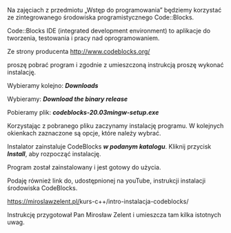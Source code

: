 ﻿Na zajęciach z przedmiotu „Wstęp do programowania” będziemy korzystać ze zintegrowanego środowiska programistycznego Code::Blocks.

Code::Blocks IDE (integrated development environment) to aplikacje do tworzenia, testowania i pracy nad oprogramowaniem.

Ze strony producenta <http://www.codeblocks.org/>

proszę pobrać program i zgodnie z umieszczoną instrukcją proszę wykonać instalację.     

Wybieramy kolejno:  ***Downloads***

Wybieramy: ***Download the binary release***

Pobieramy plik: ***codeblocks-20.03mingw-setup.exe***


Korzystając z pobranego pliku zaczynamy instalację programu. W kolejnych okienkach zaznaczone są opcje, które należy wybrać.






Instalator zainstaluje CodeBlocks ***w podanym katalogu***. Kliknij przycisk ***Install***, aby rozpocząć instalację.




Program został zainstalowany i jest gotowy do użycia.

Podaję również link do, udostępnionej na youTube, instrukcji instalacji środowiska CodeBlocks.

<https://miroslawzelent.pl/>kurs-c++/intro-instalacja-codeblocks/

Instrukcję przygotował Pan Mirosław Zelent i umieszcza tam kilka istotnych uwag.







